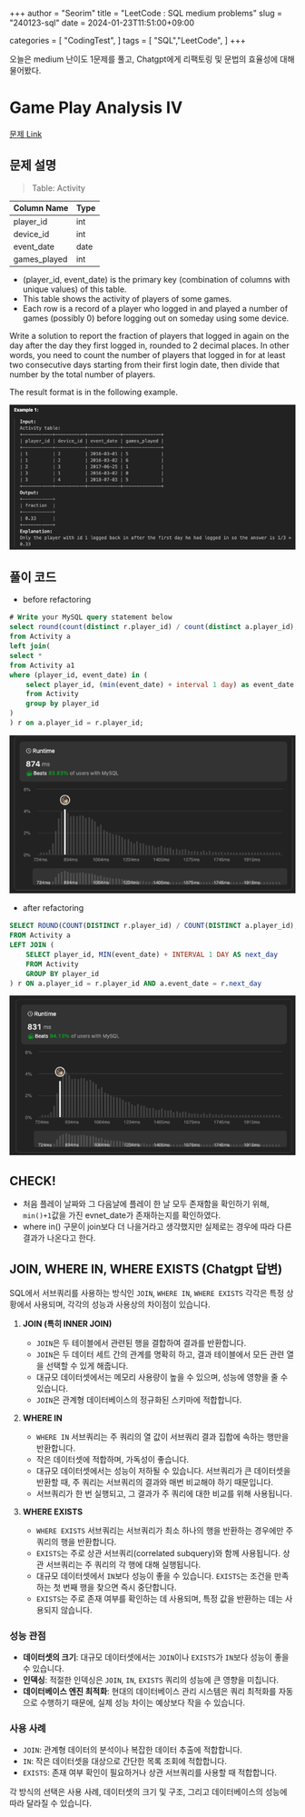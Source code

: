 +++
author = "Seorim"
title =  "LeetCode : SQL medium problems"
slug = "240123-sql"
date = 2024-01-23T11:51:00+09:00

categories = [
    "CodingTest",
]
tags = [
    "SQL","LeetCode",
]
+++

오늘은 medium 난이도 1문제를 풀고, Chatgpt에게 리팩토링 및 문법의 효율성에 대해 물어봤다.

# Game Play Analysis IV

[문제 Link](https://leetcode.com/problems/game-play-analysis-iv/description)

## 문제 설명

> Table: Activity

| Column Name  | Type |
| ------------ | ---- |
| player_id    | int  |
| device_id    | int  |
| event_date   | date |
| games_played | int  |

- (player_id, event_date) is the primary key (combination of columns with unique values) of this table.
- This table shows the activity of players of some games.
- Each row is a record of a player who logged in and played a number of games (possibly 0) before logging out on someday using some device.

Write a solution to report the fraction of players that logged in again on the day after the day they first logged in, rounded to 2 decimal places. In other words, you need to count the number of players that logged in for at least two consecutive days starting from their first login date, then divide that number by the total number of players.

The result format is in the following example.

![](image.png)

## 풀이 코드

- before refactoring

```sql
# Write your MySQL query statement below
select round(count(distinct r.player_id) / count(distinct a.player_id),2) as fraction
from Activity a
left join(
select *
from Activity a1
where (player_id, event_date) in (
    select player_id, (min(event_date) + interval 1 day) as event_date
    from Activity
    group by player_id
)
) r on a.player_id = r.player_id;
```

![](image-1.png)

- after refactoring

```sql
SELECT ROUND(COUNT(DISTINCT r.player_id) / COUNT(DISTINCT a.player_id), 2) AS fraction
FROM Activity a
LEFT JOIN (
    SELECT player_id, MIN(event_date) + INTERVAL 1 DAY AS next_day
    FROM Activity
    GROUP BY player_id
) r ON a.player_id = r.player_id AND a.event_date = r.next_day
```

![](image-2.png)

## CHECK!

- 처음 플레이 날짜와 그 다음날에 플레이 한 날 모두 존재함을 확인하기 위해, `min()+1`값을 가진 evnet_date가 존재하는지를 확인하였다.
- where in() 구문이 join보다 더 나을거라고 생각했지만 실제로는 경우에 따라 다른 결과가 나온다고 한다.

## JOIN, WHERE IN, WHERE EXISTS (Chatgpt 답변)

SQL에서 서브쿼리를 사용하는 방식인 `JOIN`, `WHERE IN`, `WHERE EXISTS` 각각은 특정 상황에서 사용되며, 각각의 성능과 사용상의 차이점이 있습니다.

1. **JOIN (특히 INNER JOIN)**

   - `JOIN`은 두 테이블에서 관련된 행을 결합하여 결과를 반환합니다.
   - `JOIN`은 두 데이터 세트 간의 관계를 명확히 하고, 결과 테이블에서 모든 관련 열을 선택할 수 있게 해줍니다.
   - 대규모 데이터셋에서는 메모리 사용량이 높을 수 있으며, 성능에 영향을 줄 수 있습니다.
   - `JOIN`은 관계형 데이터베이스의 정규화된 스키마에 적합합니다.

2. **WHERE IN**

   - `WHERE IN` 서브쿼리는 주 쿼리의 열 값이 서브쿼리 결과 집합에 속하는 행만을 반환합니다.
   - 작은 데이터셋에 적합하며, 가독성이 좋습니다.
   - 대규모 데이터셋에서는 성능이 저하될 수 있습니다. 서브쿼리가 큰 데이터셋을 반환할 때, 주 쿼리는 서브쿼리의 결과와 매번 비교해야 하기 때문입니다.
   - 서브쿼리가 한 번 실행되고, 그 결과가 주 쿼리에 대한 비교를 위해 사용됩니다.

3. **WHERE EXISTS**
   - `WHERE EXISTS` 서브쿼리는 서브쿼리가 최소 하나의 행을 반환하는 경우에만 주 쿼리의 행을 반환합니다.
   - `EXISTS`는 주로 상관 서브쿼리(correlated subquery)와 함께 사용됩니다. 상관 서브쿼리는 주 쿼리의 각 행에 대해 실행됩니다.
   - 대규모 데이터셋에서 `IN`보다 성능이 좋을 수 있습니다. `EXISTS`는 조건을 만족하는 첫 번째 행을 찾으면 즉시 중단합니다.
   - `EXISTS`는 주로 존재 여부를 확인하는 데 사용되며, 특정 값을 반환하는 데는 사용되지 않습니다.

### 성능 관점

- **데이터셋의 크기**: 대규모 데이터셋에서는 `JOIN`이나 `EXISTS`가 `IN`보다 성능이 좋을 수 있습니다.
- **인덱싱**: 적절한 인덱싱은 `JOIN`, `IN`, `EXISTS` 쿼리의 성능에 큰 영향을 미칩니다.
- **데이터베이스 엔진 최적화**: 현대의 데이터베이스 관리 시스템은 쿼리 최적화를 자동으로 수행하기 때문에, 실제 성능 차이는 예상보다 작을 수 있습니다.

### 사용 사례

- `JOIN`: 관계형 데이터의 분석이나 복잡한 데이터 추출에 적합합니다.
- `IN`: 작은 데이터셋을 대상으로 간단한 목록 조회에 적합합니다.
- `EXISTS`: 존재 여부 확인이 필요하거나 상관 서브쿼리를 사용할 때 적합합니다.

각 방식의 선택은 사용 사례, 데이터셋의 크기 및 구조, 그리고 데이터베이스의 성능에 따라 달라질 수 있습니다.
